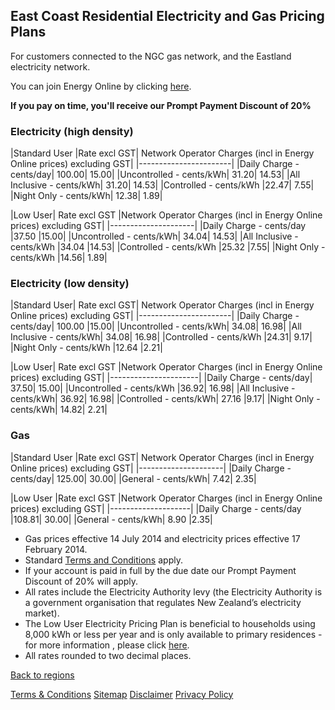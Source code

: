 ## East Coast Residential Electricity and Gas Pricing Plans
For customers connected to the NGC gas network, and the Eastland electricity network.


You can join Energy Online by clicking [here](http://www.energyonline.co.nz/Default.aspx?tabid=98).

**If you pay on time, you'll receive our Prompt Payment Discount of 20%**


### Electricity (high density)

|Standard User	|Rate excl GST|	Network Operator Charges (incl in Energy Online prices) excluding GST|
|-----------------------|
|Daily Charge - cents/day|	100.00|	15.00|
|Uncontrolled - cents/kWh|	31.20|	14.53|
|All Inclusive - cents/kWh|	31.20|	14.53|
|Controlled - cents/kWh	|22.47|	7.55|
|Night Only - cents/kWh|	12.38|	1.89|
 

|Low User|	Rate excl GST	|Network Operator Charges (incl in Energy Online prices) excluding GST|
|---------------------|
|Daily Charge - cents/day	|37.50	|15.00|
|Uncontrolled - cents/kWh|	34.04|	14.53|
|All Inclusive - cents/kWh	|34.04	|14.53|
|Controlled - cents/kWh	|25.32	|7.55|
|Night Only - cents/kWh	|14.56|	1.89|
 

### Electricity (low density)
|Standard User|	Rate excl GST|	Network Operator Charges (incl in Energy Online prices) excluding GST|
|-----------------------|
|Daily Charge - cents/day|	100.00	|15.00|
|Uncontrolled - cents/kWh|	34.08|	16.98|
|All Inclusive - cents/kWh|	34.08|	16.98|
|Controlled - cents/kWh	|24.31|	9.17|
|Night Only - cents/kWh	|12.64	|2.21|
 

|Low User|	Rate excl GST	|Network Operator Charges (incl in Energy Online prices) excluding GST|
|----------------------|
|Daily Charge - cents/day|	37.50|	15.00|
|Uncontrolled - cents/kWh	|36.92|	16.98|
|All Inclusive - cents/kWh|	36.92|	16.98|
|Controlled - cents/kWh|	27.16	|9.17|
|Night Only - cents/kWh|	14.82|	2.21|
 

### Gas
|Standard User	|Rate excl GST|	Network Operator Charges (incl in Energy Online prices) excluding GST|
|---------------------|
|Daily Charge - cents/day|	125.00|	30.00|
|General - cents/kWh|	7.42|	2.35|
 

|Low User	|Rate excl GST	|Network Operator Charges (incl in Energy Online prices) excluding GST|
|--------------------|
|Daily Charge - cents/day	|108.81|	30.00|
|General - cents/kWh|	8.90	|2.35|

- Gas prices effective 14 July 2014 and electricity prices effective 17 February 2014.
- Standard [Terms and Conditions](http://www.energyonline.co.nz/terms) apply.
- If your account is paid in full by the due date our Prompt Payment Discount of 20% will apply.
- All rates include the Electricity Authority levy (the Electricity Authority is a government organisation that regulates New Zealand’s electricity market).
- The Low User Electricity Pricing Plan is beneficial to households using 8,000 kWh or less per year and is only available to primary residences - for more information , please click [here](http://www.energyonline.co.nz/Default.aspx?tabid=148).
- All rates rounded to two decimal places.

[Back to regions](http://www.energyonline.co.nz/residential/pricing_plans/electricity_and_gas_pricing_plans)

[Terms & Conditions](http://www.energyonline.co.nz/terms)
[Sitemap](http://www.energyonline.co.nz/home/site_map)
[Disclaimer](http://www.energyonline.co.nz/home/site_map/disclaimer)
[Privacy Policy](http://www.energyonline.co.nz/home/site_map/privacy_policy)
